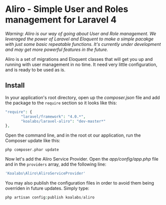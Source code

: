 # Aliro - Simple User and Roles management for Laravel 4

*Warning: Aliro is our way of going about User and Role management. We leveraged the power of Laravel and Eloquent to make a simple pacakge with just some basic repeatable functions. It's currently under development and may get more powerful features in the future.*

Aliro is a set of migrations and Eloquent classes that will get you up and running with user management in no time. It need very little configuration, and is ready to be used as is.

## Install
In your application's root directory, open up the *composer.json* file and add the package to the `require` section so it looks like this:

```php
"require": {
       "laravel/framework": "4.0.*",
       "koalabs/laravel-aliro": "dev-master*"
},
```

Open the command line, and in the root ot our application, run the Composer update like this:

```
php composer.phar update
```

Now let's add the Aliro Service Provider. Open the *app/config/app.php* file and in the `providers` array, add the following line:

```php
'Koalabs\Aliro\AliroServiceProvider'
```

You may also publish the configuration files in order to avoid them being overriden in future updates. Simply type:

```php
php artisan config:publish koalabs/aliro
```